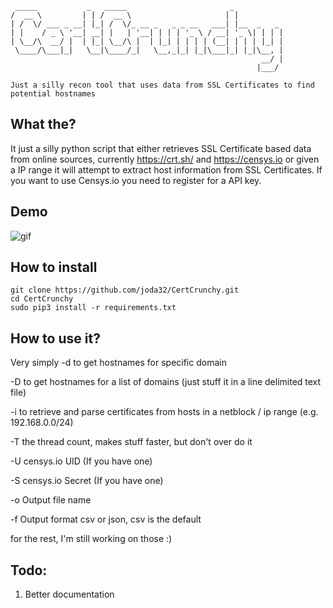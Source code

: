 ```  
 _____           _   _____                       _
/  __ \         | | /  __ \                     | |
| /  \/ ___ _ __| |_| /  \/_ __ _   _ _ __   ___| |__  _   _
| |    / _ \ '__| __| |   | '__| | | | '_ \ / __| '_ \| | | |
| \__/\  __/ |  | |_| \__/\ |  | |_| | | | | (__| | | | |_| |
 \____/\___|_|   \__|\____/_|   \__,_|_| |_|\___|_| |_|\__, |
                                                        __/ |
                                                       |___/

Just a silly recon tool that uses data from SSL Certificates to find potential hostnames
```

## What the?
It just a silly python script that either retrieves SSL Certificate based data from online sources,
currently https://crt.sh/ and https://censys.io or given a IP range it will attempt to extract host information
from SSL Certificates.
If you want to use Censys.io you need to register for a API key.

## Demo
![gif](https://i.imgur.com/fsZFflZ.gif)

## How to install
```
git clone https://github.com/joda32/CertCrunchy.git
cd CertCrunchy
sudo pip3 install -r requirements.txt
```

## How to use it?
Very simply
-d to get hostnames for specific domain

-D to get hostnames for a list of domains (just stuff it in a line delimited text file)  

-i to retrieve and parse certificates from hosts in a netblock / ip range (e.g. 192.168.0.0/24) 

-T the thread count, makes stuff faster, but don't over do it

-U censys.io UID (If you have one)

-S censys.io Secret (If you have one)

-o Output file name

-f Output format csv or json, csv is the default

for the rest, I'm still working on those :)

## Todo:
1. Better documentation
